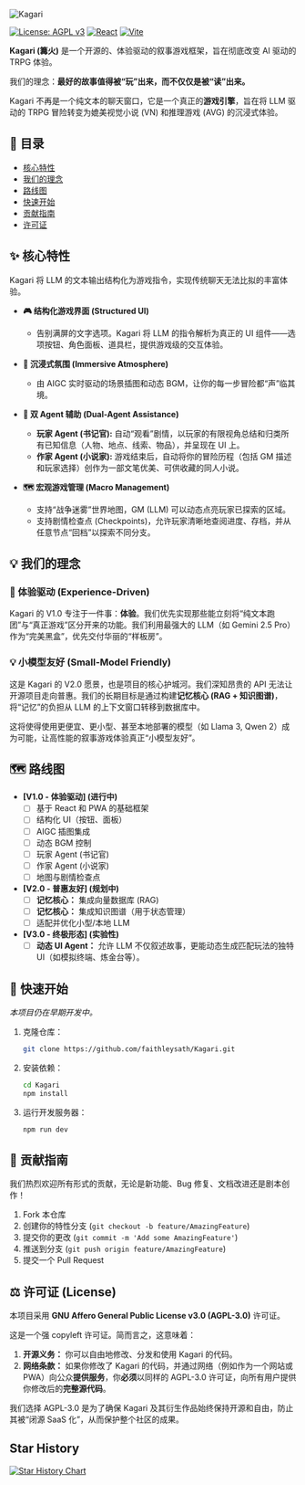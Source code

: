 ![Kagari](https://socialify.git.ci/faithleysath/Kagari/image?custom_description=%E4%B8%BA%E4%B8%8B%E4%B8%80%E4%BB%A3+AI+%E5%8F%99%E4%BA%8B%E6%B8%B8%E6%88%8F%E8%80%8C%E7%94%9F%E3%80%82%E4%B8%80%E4%B8%AA%E4%BD%93%E9%AA%8C%E9%A9%B1%E5%8A%A8%E3%80%81%E5%B0%8F%E6%A8%A1%E5%9E%8B%E5%8F%8B%E5%A5%BD%E7%9A%84%E5%BC%80%E6%BA%90%E6%A1%86%E6%9E%B6%E3%80%82&custom_language=React&description=1&forks=1&issues=1&language=1&logo=https%3A%2F%2Fraw.githubusercontent.com%2Ffaithleysath%2FKagari%2Frefs%2Fheads%2Fmain%2Flogo%2Flogo.svg&name=1&owner=1&pattern=Plus&pulls=1&stargazers=1&theme=Auto)

[![License: AGPL v3](https://img.shields.io/badge/License-AGPL_v3-blue.svg)](https://www.gnu.org/licenses/agpl-3.0)
[![React](https://img.shields.io/badge/React-18-61DAFB?logo=react)](https://reactjs.org/)
[![Vite](https://img.shields.io/badge/Vite-5-646CFF?logo=vite)](https://vitejs.dev/)

**Kagari (篝火)** 是一个开源的、体验驱动的叙事游戏框架，旨在彻底改变 AI 驱动的 TRPG 体验。

我们的理念：**最好的故事值得被“玩”出来，而不仅仅是被“读”出来。**

Kagari 不再是一个纯文本的聊天窗口，它是一个真正的**游戏引擎**，旨在将 LLM 驱动的 TRPG 冒险转变为媲美视觉小说 (VN) 和推理游戏 (AVG) 的沉浸式体验。

## 📖 目录

* [核心特性](#-核心特性)
* [我们的理念](#-我们的理念)
* [路线图](#-路线图)
* [快速开始](#-快速开始)
* [贡献指南](#-贡献指南)
* [许可证](#-许可证)

## ✨ 核心特性

Kagari 将 LLM 的文本输出结构化为游戏指令，实现传统聊天无法比拟的丰富体验。

* **🎮 结构化游戏界面 (Structured UI)**
    * 告别满屏的文字选项。Kagari 将 LLM 的指令解析为真正的 UI 组件——选项按钮、角色面板、道具栏，提供游戏级的交互体验。

* **🎨 沉浸式氛围 (Immersive Atmosphere)**
    * 由 AIGC 实时驱动的场景插图和动态 BGM，让你的每一步冒险都“声”临其境。

* **🧠 双 Agent 辅助 (Dual-Agent Assistance)**
    * **玩家 Agent (书记官):** 自动“观看”剧情，以玩家的有限视角总结和归类所有已知信息（人物、地点、线索、物品），并呈现在 UI 上。
    * **作家 Agent (小说家):** 游戏结束后，自动将你的冒险历程（包括 GM 描述和玩家选择）创作为一部文笔优美、可供收藏的同人小说。

* **🗺️ 宏观游戏管理 (Macro Management)**
    * 支持“战争迷雾”世界地图，GM (LLM) 可以动态点亮玩家已探索的区域。
    * 支持剧情检查点 (Checkpoints)，允许玩家清晰地查阅进度、存档，并从任意节点“回档”以探索不同分支。

## 💡 我们的理念

### 🚀 体验驱动 (Experience-Driven)

Kagari 的 V1.0 专注于一件事：**体验**。我们优先实现那些能立刻将“纯文本跑团”与“真正游戏”区分开来的功能。我们利用最强大的 LLM（如 Gemini 2.5 Pro）作为“完美黑盒”，优先交付华丽的“样板房”。

### 💡 小模型友好 (Small-Model Friendly)

这是 Kagari 的 V2.0 愿景，也是项目的核心护城河。我们深知昂贵的 API 无法让开源项目走向普惠。我们的长期目标是通过构建**记忆核心 (RAG + 知识图谱)**，将“记忆”的负担从 LLM 的上下文窗口转移到数据库中。

这将使得使用更便宜、更小型、甚至本地部署的模型（如 Llama 3, Qwen 2）成为可能，让高性能的叙事游戏体验真正“小模型友好”。

## 🗺️ 路线图

-   **[V1.0 - 体验驱动] (进行中)**
    -   [ ] 基于 React 和 PWA 的基础框架
    -   [ ] 结构化 UI（按钮、面板）
    -   [ ] AIGC 插图集成
    -   [ ] 动态 BGM 控制
    -   [ ] 玩家 Agent (书记官)
    -   [ ] 作家 Agent (小说家)
    -   [ ] 地图与剧情检查点

-   **[V2.0 - 普惠友好] (规划中)**
    -   [ ] **记忆核心：** 集成向量数据库 (RAG)
    -   [ ] **记忆核心：** 集成知识图谱（用于状态管理）
    -   [ ] 适配并优化小型/本地 LLM

-   **[V3.0 - 终极形态] (实验性)**
    -   [ ] **动态 UI Agent：** 允许 LLM 不仅叙述故事，更能动态生成匹配玩法的独特 UI（如模拟终端、炼金台等）。

## 🚀 快速开始

*本项目仍在早期开发中。*

1.  克隆仓库：
    ```bash
    git clone https://github.com/faithleysath/Kagari.git
    ```
2.  安装依赖：
    ```bash
    cd Kagari
    npm install
    ```
3.  运行开发服务器：
    ```bash
    npm run dev
    ```

## 🤝 贡献指南

我们热烈欢迎所有形式的贡献，无论是新功能、Bug 修复、文档改进还是剧本创作！

1.  Fork 本仓库
2.  创建你的特性分支 (`git checkout -b feature/AmazingFeature`)
3.  提交你的更改 (`git commit -m 'Add some AmazingFeature'`)
4.  推送到分支 (`git push origin feature/AmazingFeature`)
5.  提交一个 Pull Request

## ⚖️ 许可证 (License)

本项目采用 **GNU Affero General Public License v3.0 (AGPL-3.0)** 许可证。

这是一个强 copyleft 许可证。简而言之，这意味着：

1.  **开源义务：** 你可以自由地修改、分发和使用 Kagari 的代码。
2.  **网络条款：** 如果你修改了 Kagari 的代码，并通过网络（例如作为一个网站或 PWA）向公众**提供服务**，你**必须**以同样的 AGPL-3.0 许可证，向所有用户提供你修改后的**完整源代码**。

我们选择 AGPL-3.0 是为了确保 Kagari 及其衍生作品始终保持开源和自由，防止其被“闭源 SaaS 化”，从而保护整个社区的成果。

## Star History
[![Star History Chart](https://app.repohistory.com/api/svg?repo=faithleysath/Kagari&type=Date&background=FFFFFF&color=f86262)](https://app.repohistory.com/star-history)